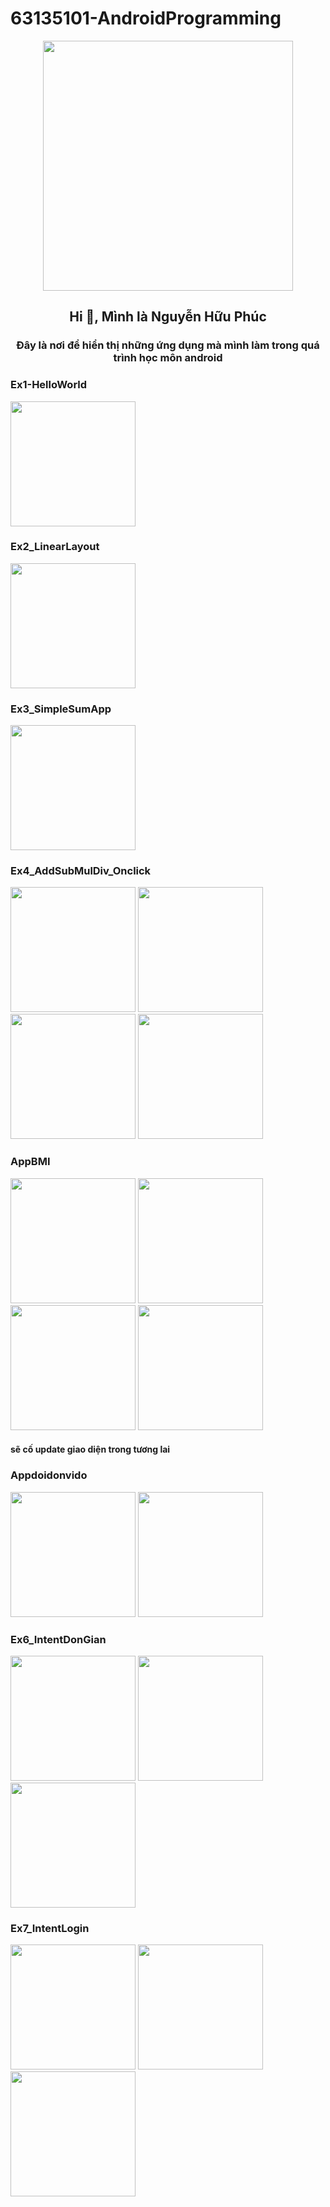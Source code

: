 # 63135101-AndroidProgramming
<div align="center">
  <img height="400" src="https://proeffico.com/wp-content/uploads/2023/10/mobile-application-digital-marketing.gif"  />
</div>
<h2 align="center">Hi 👋, Mình là Nguyễn Hữu Phúc</h2>
<p align="center">
  <h3 align="center">Đây là nơi để hiển thị những ứng dụng mà mình làm trong quá trình học môn android </h3>
</p>
<h3 align="left"> Ex1-HelloWorld </h3>
<img src="https://github.com/phuc091003/63135101-AndroidProgramming/blob/main/img/helloworld.png" width = "200"> 
<h3 align="left"> Ex2_LinearLayout </h3>
<img src="https://github.com/phuc091003/63135101-AndroidProgramming/blob/main/img/ex2.png" width = "200">
<h3 align="left"> Ex3_SimpleSumApp </h3>
<img src="https://github.com/phuc091003/63135101-AndroidProgramming/blob/main/img/Ex3 App tinh tong.png" width = "200">
<div>
<h3 align="left"> Ex4_AddSubMulDiv_Onclick </h3>
<img src="https://github.com/phuc091003/63135101-AndroidProgramming/blob/main/img/EX4 app tinh toan.png" width = "200">
<img src="https://github.com/phuc091003/63135101-AndroidProgramming/blob/main/img/ex4 app tinh toan .png" width = "200">
<img src="https://github.com/phuc091003/63135101-AndroidProgramming/blob/main/img/ex4 app tinh toan chia.png" width = "200">
<img src="https://github.com/phuc091003/63135101-AndroidProgramming/blob/main/img/ex4 app tinh toan nhan.png" width = "200">
</div>
<div>
<h3 align ="left"> AppBMI </h3>
<img src="https://github.com/phuc091003/63135101-AndroidProgramming/blob/main/img/appbmi1.png" width ="200">
<img src="https://github.com/phuc091003/63135101-AndroidProgramming/blob/main/img/appbmi2.png" width ="200">
<img src="https://github.com/phuc091003/63135101-AndroidProgramming/blob/main/img/appBMI3.png" width ="200">
<img src="https://github.com/phuc091003/63135101-AndroidProgramming/blob/main/img/appbmi4.png" width ="200">
<h4 align ="left">sẽ cố update giao diện trong tương lai </h4>
</div>
<div>
<h3 align ="left"> Appdoidonvido </h3>
<img src="https://github.com/phuc091003/63135101-AndroidProgramming/blob/main/img/appdoidonvido1.png" width ="200">
<img src="https://github.com/phuc091003/63135101-AndroidProgramming/blob/main/img/appdoidonvido2.png" width ="200">
</div>
<div>
<h3 align ="left"> Ex6_IntentDonGian </h3>
<img src="https://github.com/phuc091003/63135101-AndroidProgramming/blob/main/img/ex6.2.png" width ="200">
<img src="https://github.com/phuc091003/63135101-AndroidProgramming/blob/main/img/ex6.1.png" width ="200">
<img src="https://github.com/phuc091003/63135101-AndroidProgramming/blob/main/img/ex6.3.png" width ="200">
</div>
<h3 align ="left"> Ex7_IntentLogin </h3>
<img src="https://github.com/phuc091003/63135101-AndroidProgramming/blob/main/img/ex7.1.png" width ="200">
<img src="https://github.com/phuc091003/63135101-AndroidProgramming/blob/main/img/ex7.2.png" width ="200">
<img src="https://github.com/phuc091003/63135101-AndroidProgramming/blob/main/img/ex7.3.png" width ="200">
</div>